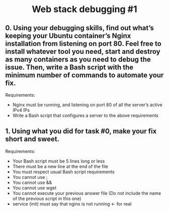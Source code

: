 # <center>Web stack debugging #1</center>

## 0. Using your debugging skills, find out what’s keeping your Ubuntu container’s Nginx installation from listening on port 80. Feel free to install whatever tool you need, start and destroy as many containers as you need to debug the issue. Then, write a Bash script with the minimum number of commands to automate your fix.

Requirements:

   * Nginx must be running, and listening on port 80 of all the server’s active IPv4 IPs
   * Write a Bash script that configures a server to the above requirements

## 1. Using what you did for task #0, make your fix short and sweet.

Requirements:

   * Your Bash script must be 5 lines long or less
   * There must be a new line at the end of the file
   * You must respect usual Bash script requirements
   * You cannot use ;
   * You cannot use &&
   * You cannot use wget
   * You cannot execute your previous answer file (Do not include the name of the previous script in this one)
   * service (init) must say that nginx is not running ← for real
